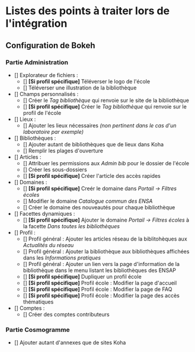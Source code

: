 # Listes des points à traiter lors de l'intégration

## Configuration de Bokeh

### Partie Administration

* [] Explorateur de fichiers :
  * [] __[Si profil spécifique]__ Téléverser le logo de l'école
  * [] Téléverser une illustration de la bibliothèque
* [] Champs personnalisés :
  * [] Créer le _Tag bibliothèque_ qui renvoie sur le site de la bibliothèque
  * [] __[Si profil spécifique]__ Créer le _Tag bibliothèque_ qui renvoie sur le profil de l'école
* [] Lieux :
  * [] Ajouter les lieux nécessaires _(non pertinent dans le cas d'un laboratoire par exemple)_
* [] Bibliothèques :
  * [] Ajouter autant de bibliothèques que de lieux dans Koha
  * [] Remplir les plages d'ouverture
* [] Articles :
  * [] Attribuer les permissions aux _Admin bib_ pour le dossier de l'école
  * [] Créer les sous-dossiers
  * [] __[Si profil spécifique]__ Créer l'article des accès rapides
* [] Domaines :
  * [] __[Si profil spécifique]__ Creér le domaine dans _Portail → Filtres écoles_
  * [] Modifier le domaine _Catalogue commun des ENSA_
  * [] Créer le domaine des nouveautés pour chaque bibliothèque
* [] Facettes dynamiques :
  * [] __[Si profil spécifique]__ Ajouter le domaine _Portail → Filtres écoles_ à la facette _Dans toutes les bibliothèques_
* [] Profil :
  * [] Profil général : Ajouter les articles réseau de la biblitohèques aux _Actualités du réseau_
  * [] Profil général : Ajouter la bibliothèque aux bibliothèques affichées dans les _Informations pratiques_
  * [] Profil général : Ajouter un lien vers la page d'information de la bibliothèque dans le menu listant les bibliothèques des ENSAP
  * [] __[Si profil spécifique]__ Dupliquer un profil école
  * [] __[Si profil spécifique]__ Profil école : Modifier la page d'accueil
  * [] __[Si profil spécifique]__ Profil école : Modifier la page de FAQ
  * [] __[Si profil spécifique]__ Profil école : Modifier la page des accès thématiques
* [] Comptes :
  * [] Créer des comptes contributeurs

### Partie Cosmogramme

* [] Ajouter autant d'annexes que de sites Koha